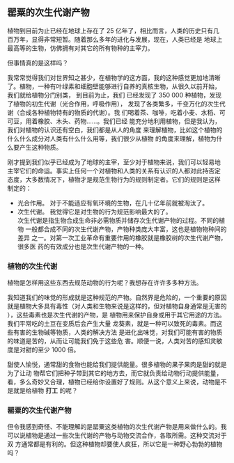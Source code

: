 ## 罂粟的次生代谢产物
植物到目前为止已经在地球上存在了 25 亿年了，相比而言，人类的历史只有几
百万年，显得非常短暂。随着那么多年的进化与发展，现在，人类已经是
地球上最高等的生物，仿佛拥有对其它的所有物种的主宰力。

但事情真的是这样吗？

我常常觉得我们对世界知之甚少，在植物学的这方面，我的这种感觉更加地清晰
了。植物，一种有叶绿素和细胞壁能够进行自养的真核生物，从很久以前开始，
我们就给植物分门别类， 到目前为止，我们
已经发现了 350 000 种植物，发现了植物的初生代谢（光合作用，呼吸作用），
发现了各类繁多，千变万化的次生代谢（合成各种植物特有的物质的代谢）。我
们喝着茶、咖啡，吃着小麦、水稻、可可豆，用着橡胶、木头、药物……。我们已经
能充分地利用植物，但是我认为，我们对植物的认识还有空白，我们都是从人的角度
来理解植物，比如这个植物的什么什么成分对人类有什么什么用等，我们很少从植物
的角度来理解，植物为什么要产生这种物质。

刚才提到我们似乎已经成为了地球的主宰，至少对于植物来说，我们可以轻易地
主宰它们的命运。事实上任何一个对植物和人类的关系有认识的人都对此持否定
态度，大多数情况下，植物才是规范生物行为的规则制定者。它们的规则是这样
制定的：

- 光合作用。
对于不能适应有氧环境的生物，在几十亿年前就被淘汰了。
- 次生代谢。
我觉得它是对生物的行为规范影响最大的了。  
次生代谢是指生物合成生命非必需物质并储存次生代谢产物的过程。不同的植物
一般都合成不同的次生代谢产物，产物种类庞大丰富，这也是植物物种间的差异
之一。对第一次工业革命有重要作用的橡胶就是橡胶树的次生代谢产物，很多医
药的有效成分也是次生代谢产物的一种。

### 植物的次生代谢
植物是怎样用这些东西去规范动物的行为呢？我想存在许许多多种方法。

我知道我们的味觉的形成就是这种规范的产物。自然界是危险的，一个重要的原因
就是植物大多具有毒性（对人类和生物来说是这样的，但对植物自身通常是无害的
），这些毒素也是次生代谢的产物，是
植物用来保护自身或用于其它用途的方法。我们平常吃的土豆在变质后会产生大量
龙葵素，就是一种可以致死的毒素。而这些有害的生物碱等物质，人类的解决方法
是进化出味觉，对我们可能有害的物质的味道是苦的，从而让可能我们免于这些危
害。顺便一说，人类对苦的感知灵敏度是对甜的至少 1000 倍。

甜使人愉悦，通常甜的食物也能给我们提供能量。很多植物的果子果肉是甜的就是
为了让动 物帮它们把种子带到其它的地方去，而它就负责给动物行动提供能量，
看，多么奇妙又合理，植物已经给你设置好了规则。从这个意义上来说，动物是不
是就是给植物 **打工** 的呢？ 

### 罂粟的次生代谢产物
但令我感到奇怪、不能理解的是罂粟这类植物的次生代谢产物是用来做什么的。我
可以说植物是通过一些次生代谢的产物与动物交流合作，各取所需。这种交流对于双
方通常都是有利的。但这种植物却要使人疯狂，所以它是一种野心勃勃的植物吗？
